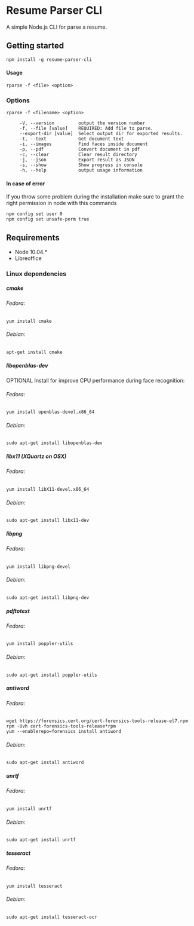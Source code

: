 # Resume Parser CLI
A simple Node.js CLI for parse a resume.

## Getting started
```
npm install -g resume-parser-cli
```

#### Usage

```
rparse -f <file> <option>
```

### Options
```
rparse -f <filename> <option>
```
```
     -V, --version         output the version number
     -f, --file [value]    REQUIRED: Add file to parse.
     --export-dir [value]  Select output dir for exported results.
     -t, --text            Get document text
     -i, --images          Find faces inside document
     -p, --pdf             Convert document in pdf
     -c, --clear           Clear result directory
     -j, --json            Export result as JSON
     -s, --show            Show progress in console
     -h, --help            output usage information
```

#### In case of error
If you throw some problem during the installation make sure to grant the right permission in node with this commands
```
npm config set user 0
npm config set unsafe-perm true
```

## Requirements
* Node 10.04.*
* Libreoffice

### Linux dependencies
##### cmake 
###### Fedora:
    yum install cmake
###### Debian:
    apt-get install cmake
##### libopenblas-dev
OPTIONAL Install for improve CPU performance during face recognition:  
###### Fedora:
    yum install openblas-devel.x86_64
###### Debian: 
    sudo apt-get install libopenblas-dev
##### libx11 (XQuartz on OSX)
###### Fedora:
    yum install libX11-devel.x86_64
###### Debian:
    sudo apt-get install libx11-dev
##### libpng 
###### Fedora:
    yum install libpng-devel
###### Debian:
    sudo apt-get install libpng-dev
##### pdftotext 
###### Fedora: 
    yum install poppler-utils
###### Debian:
    sudo apt-get install poppler-utils
##### antiword 
###### Fedora:
    wget https://forensics.cert.org/cert-forensics-tools-release-el7.rpm
    rpm -Uvh cert-forensics-tools-release*rpm
    yum --enablerepo=forensics install antiword
###### Debian: 
    sudo apt-get install antiword
##### unrtf
###### Fedora:
    yum install unrtf
###### Debian:
    sudo apt-get install unrtf
##### tesseract 
###### Fedora:
    yum install tesseract
###### Debian:
    sudo apt-get install tesseract-ocr

